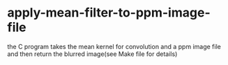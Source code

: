 # apply-mean-filter-to-ppm-image-file
the C program takes the mean kernel for convolution and a ppm image file and then return the blurred image(see Make file for details)
